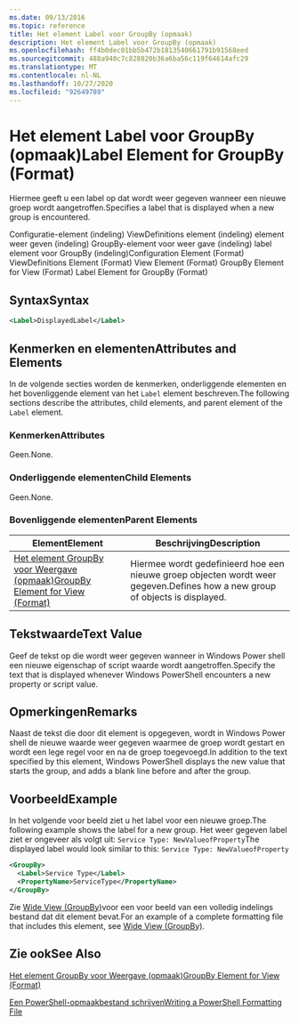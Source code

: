 ```yaml
---
ms.date: 09/13/2016
ms.topic: reference
title: Het element Label voor GroupBy (opmaak)
description: Het element Label voor GroupBy (opmaak)
ms.openlocfilehash: ff4b0dec01bb5b472b1813540661791b91568eed
ms.sourcegitcommit: 488a940c7c828820b36a6ba56c119f64614afc29
ms.translationtype: MT
ms.contentlocale: nl-NL
ms.lasthandoff: 10/27/2020
ms.locfileid: "92649789"
---
```

# <a name="label-element-for-groupby-format"></a><span data-ttu-id="36ed0-103">Het element Label voor GroupBy (opmaak)</span><span class="sxs-lookup"><span data-stu-id="36ed0-103">Label Element for GroupBy (Format)</span></span>

<span data-ttu-id="36ed0-104">Hiermee geeft u een label op dat wordt weer gegeven wanneer een nieuwe groep wordt aangetroffen.</span><span class="sxs-lookup"><span data-stu-id="36ed0-104">Specifies a label that is displayed when a new group is encountered.</span></span>

<span data-ttu-id="36ed0-105">Configuratie-element (indeling) ViewDefinitions element (indeling) element weer geven (indeling) GroupBy-element voor weer gave (indeling) label element voor GroupBy (indeling)</span><span class="sxs-lookup"><span data-stu-id="36ed0-105">Configuration Element (Format) ViewDefinitions Element (Format) View Element (Format) GroupBy Element for View (Format) Label Element for GroupBy (Format)</span></span>

## <a name="syntax"></a><span data-ttu-id="36ed0-106">Syntax</span><span class="sxs-lookup"><span data-stu-id="36ed0-106">Syntax</span></span>

```xml
<Label>DisplayedLabel</Label>
```

## <a name="attributes-and-elements"></a><span data-ttu-id="36ed0-107">Kenmerken en elementen</span><span class="sxs-lookup"><span data-stu-id="36ed0-107">Attributes and Elements</span></span>

<span data-ttu-id="36ed0-108">In de volgende secties worden de kenmerken, onderliggende elementen en het bovenliggende element van het `Label` element beschreven.</span><span class="sxs-lookup"><span data-stu-id="36ed0-108">The following sections describe the attributes, child elements, and parent element of the `Label` element.</span></span>

### <a name="attributes"></a><span data-ttu-id="36ed0-109">Kenmerken</span><span class="sxs-lookup"><span data-stu-id="36ed0-109">Attributes</span></span>

<span data-ttu-id="36ed0-110">Geen.</span><span class="sxs-lookup"><span data-stu-id="36ed0-110">None.</span></span>

### <a name="child-elements"></a><span data-ttu-id="36ed0-111">Onderliggende elementen</span><span class="sxs-lookup"><span data-stu-id="36ed0-111">Child Elements</span></span>

<span data-ttu-id="36ed0-112">Geen.</span><span class="sxs-lookup"><span data-stu-id="36ed0-112">None.</span></span>

### <a name="parent-elements"></a><span data-ttu-id="36ed0-113">Bovenliggende elementen</span><span class="sxs-lookup"><span data-stu-id="36ed0-113">Parent Elements</span></span>

|<span data-ttu-id="36ed0-114">Element</span><span class="sxs-lookup"><span data-stu-id="36ed0-114">Element</span></span>|<span data-ttu-id="36ed0-115">Beschrijving</span><span class="sxs-lookup"><span data-stu-id="36ed0-115">Description</span></span>|
|-------------|-----------------|
|[<span data-ttu-id="36ed0-116">Het element GroupBy voor Weergave (opmaak)</span><span class="sxs-lookup"><span data-stu-id="36ed0-116">GroupBy Element for View (Format)</span></span>](./groupby-element-for-view-format.md)|<span data-ttu-id="36ed0-117">Hiermee wordt gedefinieerd hoe een nieuwe groep objecten wordt weer gegeven.</span><span class="sxs-lookup"><span data-stu-id="36ed0-117">Defines how a new group of objects is displayed.</span></span>|

## <a name="text-value"></a><span data-ttu-id="36ed0-118">Tekstwaarde</span><span class="sxs-lookup"><span data-stu-id="36ed0-118">Text Value</span></span>

<span data-ttu-id="36ed0-119">Geef de tekst op die wordt weer gegeven wanneer in Windows Power shell een nieuwe eigenschap of script waarde wordt aangetroffen.</span><span class="sxs-lookup"><span data-stu-id="36ed0-119">Specify the text that is displayed whenever Windows PowerShell encounters a new property or script value.</span></span>

## <a name="remarks"></a><span data-ttu-id="36ed0-120">Opmerkingen</span><span class="sxs-lookup"><span data-stu-id="36ed0-120">Remarks</span></span>

<span data-ttu-id="36ed0-121">Naast de tekst die door dit element is opgegeven, wordt in Windows Power shell de nieuwe waarde weer gegeven waarmee de groep wordt gestart en wordt een lege regel voor en na de groep toegevoegd.</span><span class="sxs-lookup"><span data-stu-id="36ed0-121">In addition to the text specified by this element, Windows PowerShell displays the new value that starts the group, and adds a blank line before and after the group.</span></span>

## <a name="example"></a><span data-ttu-id="36ed0-122">Voorbeeld</span><span class="sxs-lookup"><span data-stu-id="36ed0-122">Example</span></span>

<span data-ttu-id="36ed0-123">In het volgende voor beeld ziet u het label voor een nieuwe groep.</span><span class="sxs-lookup"><span data-stu-id="36ed0-123">The following example shows the label for a new group.</span></span> <span data-ttu-id="36ed0-124">Het weer gegeven label ziet er ongeveer als volgt uit: `Service Type: NewValueofProperty`</span><span class="sxs-lookup"><span data-stu-id="36ed0-124">The displayed label would look similar to this: `Service Type: NewValueofProperty`</span></span>

```xml
<GroupBy>
  <Label>Service Type</Label>
  <PropertyName>ServiceType</PropertyName>
</GroupBy>

```

<span data-ttu-id="36ed0-125">Zie [Wide View (GroupBy)](./wide-view-groupby.md)voor een voor beeld van een volledig indelings bestand dat dit element bevat.</span><span class="sxs-lookup"><span data-stu-id="36ed0-125">For an example of a complete formatting file that includes this element, see [Wide View (GroupBy)](./wide-view-groupby.md).</span></span>

## <a name="see-also"></a><span data-ttu-id="36ed0-126">Zie ook</span><span class="sxs-lookup"><span data-stu-id="36ed0-126">See Also</span></span>

[<span data-ttu-id="36ed0-127">Het element GroupBy voor Weergave (opmaak)</span><span class="sxs-lookup"><span data-stu-id="36ed0-127">GroupBy Element for View (Format)</span></span>](./groupby-element-for-view-format.md)

[<span data-ttu-id="36ed0-128">Een PowerShell-opmaakbestand schrijven</span><span class="sxs-lookup"><span data-stu-id="36ed0-128">Writing a PowerShell Formatting File</span></span>](./writing-a-powershell-formatting-file.md)

